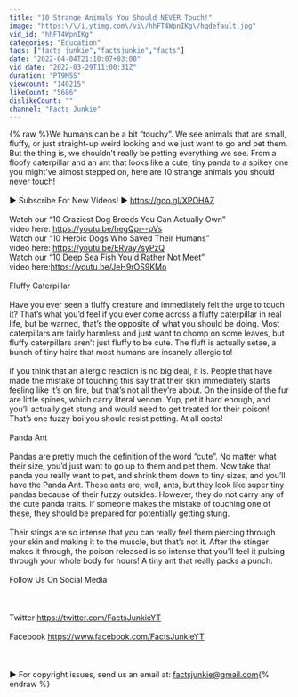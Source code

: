 ```yaml
---
title: "10 Strange Animals You Should NEVER Touch!"
image: "https:\/\/i.ytimg.com\/vi\/hhFT4WpnIKg\/hqdefault.jpg"
vid_id: "hhFT4WpnIKg"
categories: "Education"
tags: ["facts junkie","factsjunkie","facts"]
date: "2022-04-04T21:10:07+03:00"
vid_date: "2022-03-29T11:00:31Z"
duration: "PT9M5S"
viewcount: "140215"
likeCount: "5686"
dislikeCount: ""
channel: "Facts Junkie"
---
```

{% raw %}We humans can be a bit “touchy”. We see animals that are small, fluffy, or just straight-up weird looking and we just want to go and pet them. But the thing is, we shouldn’t really be petting everything we see. From a floofy caterpillar and an ant that looks like a cute, tiny panda to a spikey one you might’ve almost stepped on, here are 10 strange animals you should never touch! <br /><br />► Subscribe For New Videos! ► <a rel="nofollow" target="blank" href="https://goo.gl/XPOHAZ">https://goo.gl/XPOHAZ</a><br /><br />Watch our “10 Craziest Dog Breeds You Can Actually Own”<br />video here: <a rel="nofollow" target="blank" href="https://youtu.be/hegQpr--pVs">https://youtu.be/hegQpr--pVs</a><br />Watch our “10 Heroic Dogs Who Saved Their Humans”<br />video here: <a rel="nofollow" target="blank" href="https://youtu.be/ERvay7syPzQ">https://youtu.be/ERvay7syPzQ</a><br />Watch our “10 Deep Sea Fish You'd Rather Not Meet”<br />video here:<a rel="nofollow" target="blank" href="https://youtu.be/JeH9rOS9KMo">https://youtu.be/JeH9rOS9KMo</a><br /><br />Fluffy Caterpillar<br /><br />Have you ever seen a fluffy creature and immediately felt the urge to touch it? That’s what you’d feel if you ever come across a fluffy caterpillar in real life, but be warned, that’s the opposite of what you should be doing. Most caterpillars are fairly harmless and just want to chomp on some leaves, but fluffy caterpillars aren’t just fluffy to be cute. The fluff is actually setae, a bunch of tiny hairs that most humans are insanely allergic to! <br /><br />If you think that an allergic reaction is no big deal, it is. People that have made the mistake of touching this say that their skin immediately starts feeling like it’s on fire, but that’s not all they’re about. On the inside of the fur are little spines, which carry literal venom. Yup, pet it hard enough, and you’ll actually get stung and would need to get treated for their poison! That’s one fuzzy boi you should resist petting. At all costs!<br /><br />Panda Ant <br /><br />Pandas are pretty much the definition of the word “cute”. No matter what their size, you’d just want to go up to them and pet them. Now take that panda you really want to pet, and shrink them down to tiny sizes, and you’ll have the Panda Ant. These ants are, well, ants, but they look like super tiny pandas because of their fuzzy outsides. However, they do not carry any of the cute panda traits. If someone makes the mistake of touching one of these, they should be prepared for potentially getting stung. <br /><br />Their stings are so intense that you can really feel them piercing through your skin and making it to the muscle, but that’s not it. After the stinger makes it through, the poison released is so intense that you’ll feel it pulsing through your whole body for hours! A tiny ant that really packs a punch. <br /><br />Follow Us On Social Media <br /><br /><br /><br />Twitter <a rel="nofollow" target="blank" href="https://twitter.com/FactsJunkieYT">https://twitter.com/FactsJunkieYT</a><br /><br />Facebook <a rel="nofollow" target="blank" href="https://www.facebook.com/FactsJunkieYT">https://www.facebook.com/FactsJunkieYT</a><br /><br /><br /><br />► For copyright issues, send us an email at: factsjunkie@gmail.com{% endraw %}
